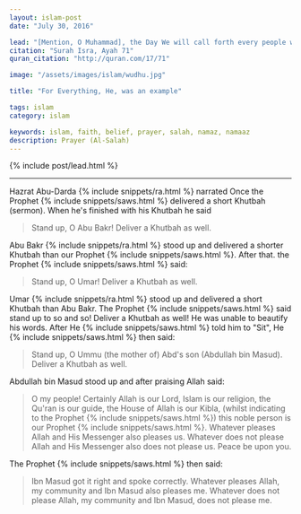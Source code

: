 ```yaml
---
layout: islam-post
date: "July 30, 2016"

lead: "[Mention, O Muhammad], the Day We will call forth every people with their record [of deeds]. Then whoever is given his record in his right hand - those will read their records, and injustice will not be done to them, [even] as much as a thread [inside the date seed]."
citation: "Surah Isra, Ayah 71"
quran_citation: "http://quran.com/17/71"

image: "/assets/images/islam/wudhu.jpg"

title: "For Everything, He, was an example"

tags: islam
category: islam

keywords: islam, faith, belief, prayer, salah, namaz, namaaz
description: Prayer (Al-Salah)
---
```


<!--more-->

{% include post/lead.html %}

***

Hazrat Abu-Darda {% include snippets/ra.html %} narrated Once the Prophet {% include snippets/saws.html %} delivered a short Khutbah (sermon). When he's finished with his Khutbah he said

> Stand up, O Abu Bakr! Deliver a Khutbah as well.

Abu Bakr {% include snippets/ra.html %} stood up and delivered a shorter Khutbah than our Prophet {% include snippets/saws.html %}. After that. the Prophet {% include snippets/saws.html %} said:

> Stand up, O Umar! Deliver a Khutbah as well.

Umar {% include snippets/ra.html %} stood up and delivered a short Khutbah than Abu Bakr. The Prophet {% include snippets/saws.html %} said stand up to so and so! Deliver a Khutbah as well! He was unable to beautify his words. After He {% include snippets/saws.html %} told him to "Sit", He {% include snippets/saws.html %} then said:

> Stand up, O Ummu (the mother of) Abd's son (Abdullah bin Masud). Deliver a Khutbah as well.

Abdullah bin Masud stood up and after praising Allah said: 

> O my people! Certainly Allah is our Lord, Islam is our religion, the Qu'ran is our guide, the House of Allah is our Kibla, (whilst indicating to the Prophet {% include snippets/saws.html %}) this noble person is our Prophet {% include snippets/saws.html %}. Whatever pleases Allah and His Messenger also pleases us. Whatever does not please Allah and His Messenger also does not please us. Peace be upon you.

The Prophet {% include snippets/saws.html %} then said:

> Ibn Masud got it right and spoke correctly. Whatever pleases Allah, my community and Ibn Masud also pleases me. Whatever does not please Allah, my community and Ibn Masud, does not please me.
